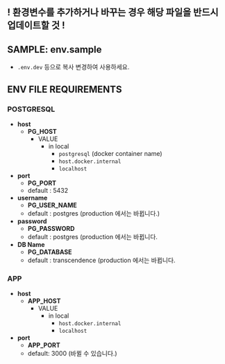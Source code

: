 ## **! 환경변수를 추가하거나 바꾸는 경우 해당 파일을 반드시 업데이트할 것 !**
## SAMPLE:  **env.sample**
- `.env.dev` 등으로 복사 변경하여 사용하세요.
## ENV FILE REQUIREMENTS
### POSTGRESQL
- **host**
    - **PG_HOST**
      - VALUE
          - in local
              - `postgresql` (docker container name)
              - `host.docker.internal`
              - `localhost`
- **port**
    - **PG_PORT**
    - default : 5432
- **username**
    - **PG_USER_NAME**
    - default : postgres (production 에서는 바뀝니다.)
- **password**
    - **PG_PASSWORD**
    - default : postgres (production 에서는 바뀝니다.
- **DB Name**
    - **PG_DATABASE**
    - default : transcendence (production 에서는 바뀝니다.

### APP
- **host**
    - **APP_HOST**
        - VALUE
            - in local
                - `host.docker.internal`
                - `localhost`
- **port**
    - **APP_PORT**
    - default: 3000 (바뀔 수 있습니다.)
 